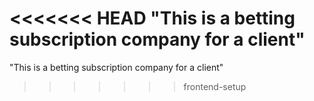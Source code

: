 <<<<<<< HEAD
"This is a betting subscription company for a client" 
=======
"This is a betting subscription company for a client" 
>>>>>>> frontend-setup
